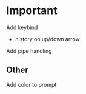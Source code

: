 # Important

Add keybind
- history on up/down arrow

Add pipe handling

## Other

Add color to prompt
